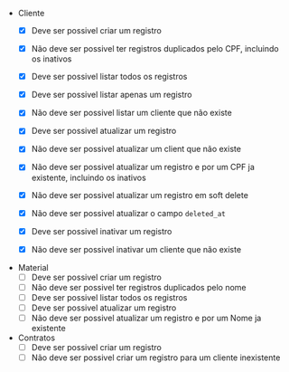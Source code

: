 - Cliente
  - [x] Deve ser possivel criar um registro
  - [x] Não deve ser possivel ter registros duplicados pelo CPF, incluindo os inativos

  - [x] Deve ser possivel listar todos os registros
  - [x] Deve ser possivel listar apenas um registro
  - [x] Não deve ser possivel listar um cliente que não existe

  - [x] Deve ser possivel atualizar um registro
  - [x] Não deve ser possivel atualizar um client que não existe
  - [x] Não deve ser possivel atualizar um registro e por um CPF ja existente, incluindo os inativos
  - [x] Não deve ser possivel atualizar um registro em soft delete
  - [x] Não deve ser possivel atualizar o campo `deleted_at`

  - [x] Deve ser possivel inativar um registro
  - [x] Não deve ser possivel inativar um cliente que não existe

- Material
  - [ ] Deve ser possivel criar um registro
  - [ ] Não deve ser possivel ter registros duplicados pelo nome
  - [ ] Deve ser possivel listar todos os registros
  - [ ] Deve ser possivel atualizar um registro
  - [ ] Não deve ser possivel atualizar um registro e por um Nome ja existente

- Contratos
  - [ ] Deve ser possivel criar um registro
  - [ ] Não deve ser possivel criar um registro para um cliente inexistente
